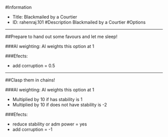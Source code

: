 #Information
 - Title: Blackmailed by a Courtier
 - ID: rahenraj.101
#Description
Blackmailed by a Courtier
#Options

___
##Prepare to hand out some favours and let me sleep!

###AI weighting:
AI weights this option at 1


###Efects:<ul><li>add corruption = 0.5</li></ul>

___
##Clasp them in chains!

###AI weighting:
AI weights this option at 1
 - Multiplied by 10 if has stability is 1
 - Multiplied by 10 if does not have stability is -2


###Efects:<ul><li>reduce stability or adm power = yes</li><li>add corruption = -1</li></ul>

